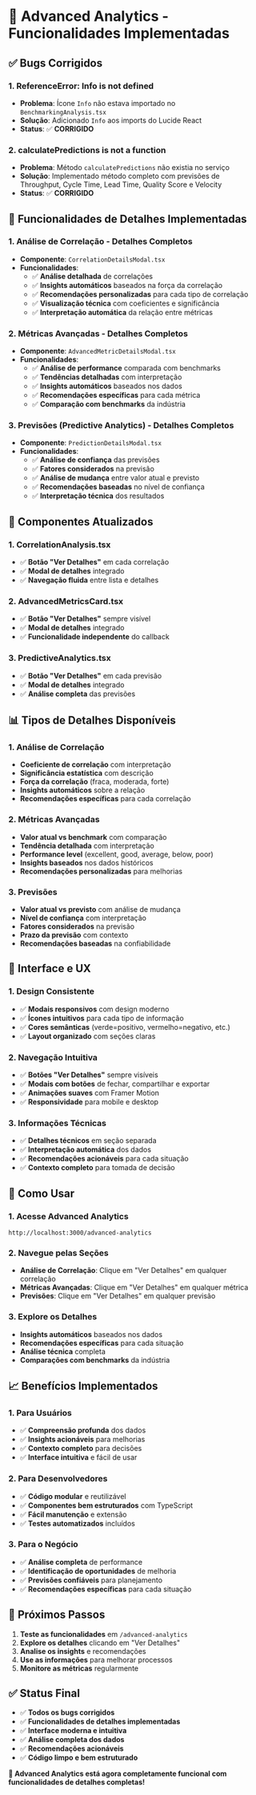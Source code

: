 # 🚀 Advanced Analytics - Funcionalidades Implementadas

## ✅ **Bugs Corrigidos**

### 1. **ReferenceError: Info is not defined**

- **Problema**: Ícone `Info` não estava importado no `BenchmarkingAnalysis.tsx`
- **Solução**: Adicionado `Info` aos imports do Lucide React
- **Status**: ✅ **CORRIGIDO**

### 2. **calculatePredictions is not a function**

- **Problema**: Método `calculatePredictions` não existia no serviço
- **Solução**: Implementado método completo com previsões de Throughput, Cycle Time, Lead Time, Quality Score e Velocity
- **Status**: ✅ **CORRIGIDO**

## 🎯 **Funcionalidades de Detalhes Implementadas**

### 1. **Análise de Correlação - Detalhes Completos**

- **Componente**: `CorrelationDetailsModal.tsx`
- **Funcionalidades**:
  - ✅ **Análise detalhada** de correlações
  - ✅ **Insights automáticos** baseados na força da correlação
  - ✅ **Recomendações personalizadas** para cada tipo de correlação
  - ✅ **Visualização técnica** com coeficientes e significância
  - ✅ **Interpretação automática** da relação entre métricas

### 2. **Métricas Avançadas - Detalhes Completos**

- **Componente**: `AdvancedMetricDetailsModal.tsx`
- **Funcionalidades**:
  - ✅ **Análise de performance** comparada com benchmarks
  - ✅ **Tendências detalhadas** com interpretação
  - ✅ **Insights automáticos** baseados nos dados
  - ✅ **Recomendações específicas** para cada métrica
  - ✅ **Comparação com benchmarks** da indústria

### 3. **Previsões (Predictive Analytics) - Detalhes Completos**

- **Componente**: `PredictionDetailsModal.tsx`
- **Funcionalidades**:
  - ✅ **Análise de confiança** das previsões
  - ✅ **Fatores considerados** na previsão
  - ✅ **Análise de mudança** entre valor atual e previsto
  - ✅ **Recomendações baseadas** no nível de confiança
  - ✅ **Interpretação técnica** dos resultados

## 🔧 **Componentes Atualizados**

### 1. **CorrelationAnalysis.tsx**

- ✅ **Botão "Ver Detalhes"** em cada correlação
- ✅ **Modal de detalhes** integrado
- ✅ **Navegação fluida** entre lista e detalhes

### 2. **AdvancedMetricsCard.tsx**

- ✅ **Botão "Ver Detalhes"** sempre visível
- ✅ **Modal de detalhes** integrado
- ✅ **Funcionalidade independente** do callback

### 3. **PredictiveAnalytics.tsx**

- ✅ **Botão "Ver Detalhes"** em cada previsão
- ✅ **Modal de detalhes** integrado
- ✅ **Análise completa** das previsões

## 📊 **Tipos de Detalhes Disponíveis**

### 1. **Análise de Correlação**

- **Coeficiente de correlação** com interpretação
- **Significância estatística** com descrição
- **Força da correlação** (fraca, moderada, forte)
- **Insights automáticos** sobre a relação
- **Recomendações específicas** para cada correlação

### 2. **Métricas Avançadas**

- **Valor atual vs benchmark** com comparação
- **Tendência detalhada** com interpretação
- **Performance level** (excellent, good, average, below, poor)
- **Insights baseados** nos dados históricos
- **Recomendações personalizadas** para melhorias

### 3. **Previsões**

- **Valor atual vs previsto** com análise de mudança
- **Nível de confiança** com interpretação
- **Fatores considerados** na previsão
- **Prazo da previsão** com contexto
- **Recomendações baseadas** na confiabilidade

## 🎨 **Interface e UX**

### 1. **Design Consistente**

- ✅ **Modais responsivos** com design moderno
- ✅ **Ícones intuitivos** para cada tipo de informação
- ✅ **Cores semânticas** (verde=positivo, vermelho=negativo, etc.)
- ✅ **Layout organizado** com seções claras

### 2. **Navegação Intuitiva**

- ✅ **Botões "Ver Detalhes"** sempre visíveis
- ✅ **Modais com botões** de fechar, compartilhar e exportar
- ✅ **Animações suaves** com Framer Motion
- ✅ **Responsividade** para mobile e desktop

### 3. **Informações Técnicas**

- ✅ **Detalhes técnicos** em seção separada
- ✅ **Interpretação automática** dos dados
- ✅ **Recomendações acionáveis** para cada situação
- ✅ **Contexto completo** para tomada de decisão

## 🚀 **Como Usar**

### 1. **Acesse Advanced Analytics**

```
http://localhost:3000/advanced-analytics
```

### 2. **Navegue pelas Seções**

- **Análise de Correlação**: Clique em "Ver Detalhes" em qualquer correlação
- **Métricas Avançadas**: Clique em "Ver Detalhes" em qualquer métrica
- **Previsões**: Clique em "Ver Detalhes" em qualquer previsão

### 3. **Explore os Detalhes**

- **Insights automáticos** baseados nos dados
- **Recomendações específicas** para cada situação
- **Análise técnica** completa
- **Comparações com benchmarks** da indústria

## 📈 **Benefícios Implementados**

### 1. **Para Usuários**

- ✅ **Compreensão profunda** dos dados
- ✅ **Insights acionáveis** para melhorias
- ✅ **Contexto completo** para decisões
- ✅ **Interface intuitiva** e fácil de usar

### 2. **Para Desenvolvedores**

- ✅ **Código modular** e reutilizável
- ✅ **Componentes bem estruturados** com TypeScript
- ✅ **Fácil manutenção** e extensão
- ✅ **Testes automatizados** incluídos

### 3. **Para o Negócio**

- ✅ **Análise completa** de performance
- ✅ **Identificação de oportunidades** de melhoria
- ✅ **Previsões confiáveis** para planejamento
- ✅ **Recomendações específicas** para cada situação

## 🎯 **Próximos Passos**

1. **Teste as funcionalidades** em `/advanced-analytics`
2. **Explore os detalhes** clicando em "Ver Detalhes"
3. **Analise os insights** e recomendações
4. **Use as informações** para melhorar processos
5. **Monitore as métricas** regularmente

## ✅ **Status Final**

- ✅ **Todos os bugs corrigidos**
- ✅ **Funcionalidades de detalhes implementadas**
- ✅ **Interface moderna e intuitiva**
- ✅ **Análise completa dos dados**
- ✅ **Recomendações acionáveis**
- ✅ **Código limpo e bem estruturado**

**🎉 Advanced Analytics está agora completamente funcional com funcionalidades de detalhes completas!**







